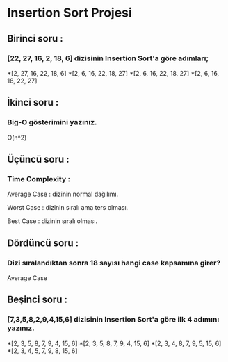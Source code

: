 # Insertion Sort Projesi


## Birinci soru :

### [22, 27, 16, 2, 18, 6] dizisinin Insertion Sort'a göre adımları;

*[2, 27, 16, 22, 18, 6]
*[2, 6, 16, 22, 18, 27]
*[2, 6, 16, 22, 18, 27]
*[2, 6, 16, 18, 22, 27]

## İkinci soru :

### Big-O gösterimini yazınız.

 O(n^2)

## Üçüncü soru :

### Time Complexity :

Average Case : dizinin normal dağılımı.

Worst Case : dizinin sıralı ama ters olması.

Best Case : dizinin sıralı olması.

## Dördüncü soru :

### Dizi sıralandıktan sonra 18 sayısı hangi case kapsamına girer? 

Average Case

## Beşinci soru :

### [7,3,5,8,2,9,4,15,6] dizisinin Insertion Sort'a göre ilk 4 adımını yazınız.

*[2, 3, 5, 8, 7, 9, 4, 15, 6]
*[2, 3, 5, 8, 7, 9, 4, 15, 6]
*[2, 3, 4, 8, 7, 9, 5, 15, 6]
*[2, 3, 4, 5, 7, 9, 8, 15, 6]
